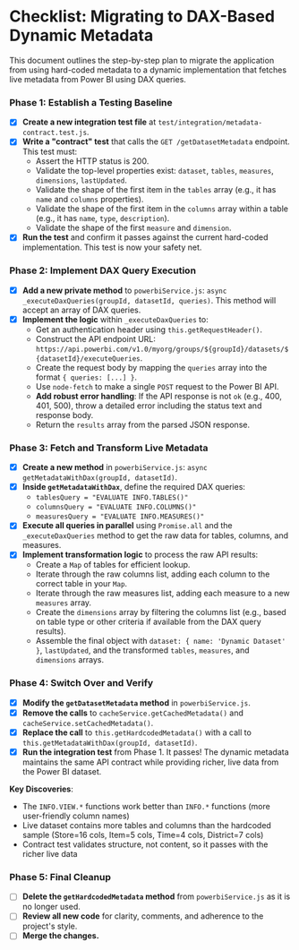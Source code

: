 # Checklist: Migrating to DAX-Based Dynamic Metadata

This document outlines the step-by-step plan to migrate the application from using hard-coded metadata to a dynamic implementation that fetches live metadata from Power BI using DAX queries.

### Phase 1: Establish a Testing Baseline
- [x] **Create a new integration test file** at `test/integration/metadata-contract.test.js`.
- [x] **Write a "contract" test** that calls the `GET /getDatasetMetadata` endpoint. This test must:
    -   Assert the HTTP status is 200.
    -   Validate the top-level properties exist: `dataset`, `tables`, `measures`, `dimensions`, `lastUpdated`.
    -   Validate the shape of the first item in the `tables` array (e.g., it has `name` and `columns` properties).
    -   Validate the shape of the first item in the `columns` array within a table (e.g., it has `name`, `type`, `description`).
    -   Validate the shape of the first `measure` and `dimension`.
- [x] **Run the test** and confirm it passes against the current hard-coded implementation. This test is now your safety net.

### Phase 2: Implement DAX Query Execution
- [x] **Add a new private method** to `powerbiService.js`: `async _executeDaxQueries(groupId, datasetId, queries)`. This method will accept an array of DAX queries.
- [x] **Implement the logic** within `_executeDaxQueries` to:
    -   Get an authentication header using `this.getRequestHeader()`.
    -   Construct the API endpoint URL: `https://api.powerbi.com/v1.0/myorg/groups/${groupId}/datasets/${datasetId}/executeQueries`.
    -   Create the request body by mapping the `queries` array into the format `{ queries: [...] }`.
    -   Use `node-fetch` to make a single `POST` request to the Power BI API.
    -   **Add robust error handling**: If the API response is not `ok` (e.g., 400, 401, 500), throw a detailed error including the status text and response body.
    -   Return the `results` array from the parsed JSON response.

### Phase 3: Fetch and Transform Live Metadata
- [x] **Create a new method** in `powerbiService.js`: `async getMetadataWithDax(groupId, datasetId)`.
- [x] **Inside `getMetadataWithDax`**, define the required DAX queries:
    -   `tablesQuery = "EVALUATE INFO.TABLES()"`
    -   `columnsQuery = "EVALUATE INFO.COLUMNS()"`
    -   `measuresQuery = "EVALUATE INFO.MEASURES()"`
- [x] **Execute all queries in parallel** using `Promise.all` and the `_executeDaxQueries` method to get the raw data for tables, columns, and measures.
- [x] **Implement transformation logic** to process the raw API results:
    -   Create a `Map` of tables for efficient lookup.
    -   Iterate through the raw columns list, adding each column to the correct table in your `Map`.
    -   Iterate through the raw measures list, adding each measure to a new `measures` array.
    -   Create the `dimensions` array by filtering the columns list (e.g., based on table type or other criteria if available from the DAX query results).
    -   Assemble the final object with `dataset: { name: 'Dynamic Dataset' }`, `lastUpdated`, and the transformed `tables`, `measures`, and `dimensions` arrays.

### Phase 4: Switch Over and Verify
- [x] **Modify the `getDatasetMetadata` method** in `powerbiService.js`.
- [x] **Remove the calls** to `cacheService.getCachedMetadata()` and `cacheService.setCachedMetadata()`.
- [x] **Replace the call** to `this.getHardcodedMetadata()` with a call to `this.getMetadataWithDax(groupId, datasetId)`.
- [x] **Run the integration test** from Phase 1. It passes! The dynamic metadata maintains the same API contract while providing richer, live data from the Power BI dataset.

**Key Discoveries**:
- The `INFO.VIEW.*` functions work better than `INFO.*` functions (more user-friendly column names)
- Live dataset contains more tables and columns than the hardcoded sample (Store=16 cols, Item=5 cols, Time=4 cols, District=7 cols)
- Contract test validates structure, not content, so it passes with the richer live data

### Phase 5: Final Cleanup
- [ ] **Delete the `getHardcodedMetadata` method** from `powerbiService.js` as it is no longer used.
- [ ] **Review all new code** for clarity, comments, and adherence to the project's style.
- [ ] **Merge the changes.**
